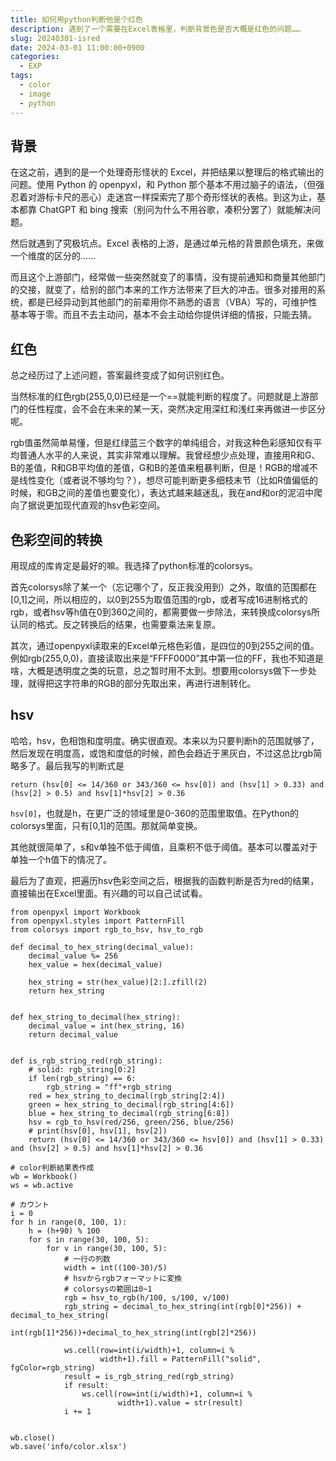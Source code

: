 ```yaml
---
title: 如何用python判断他是个红色
description: 遇到了一个需要在Excel表格里，判断背景色是否大概是红色的问题……
slug: 20240301-isred
date: 2024-03-01 11:00:00+0900
categories:
  - EXP
tags:
  - color
  - image
  - python
---
```


## 背景

在这之前，遇到的是一个处理奇形怪状的 Excel，并把结果以整理后的格式输出的问题。使用 Python 的 openpyxl，和 Python 那个基本不用过脑子的语法，（但强忍着对游标卡尺的恶心）走迷宫一样探索完了那个奇形怪状的表格。到这为止，基本都靠 ChatGPT 和 bing 搜索（别问为什么不用谷歌，凑积分罢了）就能解决问题。

然后就遇到了究极坑点。Excel 表格的上游，是通过单元格的背景颜色填充，来做一个维度的区分的……

而且这个上游部门，经常做一些突然就变了的事情，没有提前通知和商量其他部门的交接，就变了，给别的部门本来的工作方法带来了巨大的冲击。很多对接用的系统，都是已经异动到其他部门的前辈用你不熟悉的语言（VBA）写的，可维护性基本等于零。而且不去主动问，基本不会主动给你提供详细的情报，只能去猜。

## 红色

总之经历过了上述问题，答案最终变成了如何识别红色。

当然标准的红色rgb(255,0,0)已经是一个==就能判断的程度了。问题就是上游部门的任性程度，会不会在未来的某一天，突然决定用深红和浅红来再做进一步区分呢。

rgb值虽然简单易懂，但是红绿蓝三个数字的单纯组合，对我这种色彩感知仅有平均普通人水平的人来说，其实非常难以理解。我曾经想少点处理，直接用R和G、B的差值，R和GB平均值的差值，G和B的差值来粗暴判断，但是！RGB的增减不是线性变化（或者说不够均匀？），想尽可能判断更多细枝末节（比如R值偏低的时候，和GB之间的差值也要变化），表达式越来越迷乱，我在and和or的泥沼中爬向了据说更加现代直观的hsv色彩空间。

## 色彩空间的转换

用现成的库肯定是最好的嘛。我选择了python标准的colorsys。

首先colorsys除了某一个（忘记哪个了，反正我没用到）之外，取值的范围都在[0,1]之间，所以相应的，以0到255为取值范围的rgb，或者写成16进制格式的rgb，或者hsv等h值在0到360之间的，都需要做一步除法，来转换成colorsys所认同的格式。反之转换后的结果，也需要乘法来复原。

其次，通过openpyxl读取来的Excel单元格色彩值，是四位的0到255之间的值。例如rgb(255,0,0)，直接读取出来是“FFFF0000”其中第一位的FF，我也不知道是啥，大概是透明度之类的玩意，总之暂时用不太到。想要用colorsys做下一步处理，就得把这字符串的RGB的部分先取出来，再进行进制转化。


## hsv

哈哈，hsv，色相饱和度明度。确实很直观。本来以为只要判断h的范围就够了，然后发现在明度高，或饱和度低的时候，颜色会趋近于黑灰白，不过这总比rgb简略多了。最后我写的判断式是

```
return (hsv[0] <= 14/360 or 343/360 <= hsv[0]) and (hsv[1] > 0.33) and (hsv[2] > 0.5) and hsv[1]*hsv[2] > 0.36
```

`hsv[0]`，也就是h，在更广泛的领域里是0-360的范围里取值。在Python的colorsys里面，只有[0,1]的范围。那就简单变换。

其他就很简单了，s和v单独不低于阈值，且乘积不低于阈值。基本可以覆盖对于单独一个h值下的情况了。

最后为了直观，把遍历hsv色彩空间之后，根据我的函数判断是否为red的结果，直接输出在Excel里面。有兴趣的可以自己试试看。


```
from openpyxl import Workbook
from openpyxl.styles import PatternFill
from colorsys import rgb_to_hsv, hsv_to_rgb

def decimal_to_hex_string(decimal_value):
    decimal_value %= 256
    hex_value = hex(decimal_value)

    hex_string = str(hex_value)[2:].zfill(2)
    return hex_string


def hex_string_to_decimal(hex_string):
    decimal_value = int(hex_string, 16)
    return decimal_value


def is_rgb_string_red(rgb_string):
    # solid: rgb_string[0:2]
    if len(rgb_string) == 6:
        rgb_string = "ff"+rgb_string
    red = hex_string_to_decimal(rgb_string[2:4])
    green = hex_string_to_decimal(rgb_string[4:6])
    blue = hex_string_to_decimal(rgb_string[6:8])
    hsv = rgb_to_hsv(red/256, green/256, blue/256)
    # print(hsv[0], hsv[1], hsv[2])
    return (hsv[0] <= 14/360 or 343/360 <= hsv[0]) and (hsv[1] > 0.33) and (hsv[2] > 0.5) and hsv[1]*hsv[2] > 0.36

# color判断結果表作成
wb = Workbook()
ws = wb.active

# カウント
i = 0
for h in range(0, 100, 1):
    h = (h+90) % 100
    for s in range(30, 100, 5):
        for v in range(30, 100, 5):
            # 一行の列数
            width = int((100-30)/5)
            # hsvからrgbフォーマットに変換
            # colorsysの範囲は0~1
            rgb = hsv_to_rgb(h/100, s/100, v/100)
            rgb_string = decimal_to_hex_string(int(rgb[0]*256)) + decimal_to_hex_string(
                int(rgb[1]*256))+decimal_to_hex_string(int(rgb[2]*256))

            ws.cell(row=int(i/width)+1, column=i %
                    width+1).fill = PatternFill("solid", fgColor=rgb_string)
            result = is_rgb_string_red(rgb_string)
            if result:
                ws.cell(row=int(i/width)+1, column=i %
                        width+1).value = str(result)
            i += 1


wb.close()
wb.save('info/color.xlsx')
```
